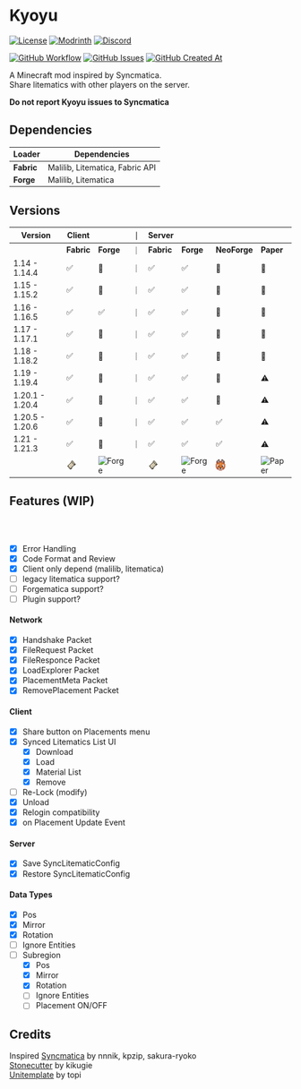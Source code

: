 # Kyoyu

[![License](https://img.shields.io/github/license/Vulpeus-Server/kyoyu)](http://www.gnu.org/licenses/lgpl-3.0.html)
[![Modrinth](https://img.shields.io/modrinth/dt/VozTPxB4?label=Modrinth%20Downloads)](https://modrinth.com/mod/VozTPxB4)
[![Discord](https://img.shields.io/discord/1157213775791935539?logo=Discord)](https://discord.gg/tjayanzYMf)

[![GitHub Workflow](https://github.com/Vulpeus-Server/kyoyu/actions/workflows/gradle.yml/badge.svg)](https://github.com/Vulpeus-Server/kyoyu/actions/workflows/gradle.yml)
[![GitHub Issues](https://img.shields.io/github/issues/Vulpeus-Server/kyoyu)](https://github.com/Vulpeus-Server/kyoyu/issues)
[![GitHub Created At](https://img.shields.io/github/created-at/Vulpeus-Server/kyoyu)](https://github.com/Vulpeus-Server/kyoyu)

A Minecraft mod inspired by Syncmatica.<br>
Share litematics with other players on the server.

<strong> Do not report Kyoyu issues to Syncmatica </strong>

## Dependencies

| Loader     | Dependencies                    |
|------------|---------------------------------|
| **Fabric** | Malilib, Litematica, Fabric API |
| **Forge**  | Malilib, Litematica             |

## Versions

| Version          | Client     |           |｜| Server     |           |              |           |
|------------------|------------|-----------|--|------------|-----------|--------------|-----------|
|                  | **Fabric** | **Forge** |｜| **Fabric** | **Forge** | **NeoForge** | **Paper** |
| 1.14 - 1.14.4    | ✅        | 🚫        |｜| ✅        | ✅        | 🚫          | 🚫       |
| 1.15 - 1.15.2    | ✅        | 🚫        |｜| ✅        | ✅        | 🚫          | 🚫       |
| 1.16 - 1.16.5    | ✅        | ✅        |｜| ✅        | ✅        | 🚫          | 🚫       |
| 1.17 - 1.17.1    | ✅        | 🚫        |｜| ✅        | ✅        | 🚫          | 🚫       |
| 1.18 - 1.18.2    | ✅        | 🚫        |｜| ✅        | ✅        | 🚫          | 🚫       |
| 1.19 - 1.19.4    | ✅        | 🚫        |｜| ✅        | ✅        | 🚫          | ⚠️       |
| 1.20.1 - 1.20.4  | ✅        | 🚫        |｜| ✅        | ✅        | 🚫          | ⚠️       |
| 1.20.5 - 1.20.6  | ✅        | 🚫        |｜| ✅        | ✅        | ✅          | ⚠️       |
| 1.21 - 1.21.3    | ✅        | 🚫        |｜| ✅        | ✅        | ✅          | ⚠️       |
||<img src="https://raw.githubusercontent.com/FabricMC/fabric/refs/heads/1.21.4/src/main/resources/assets/fabric/icon.png" width="18px" alt="Fabric">|<img src="https://raw.githubusercontent.com/MinecraftForge/MinecraftForge/refs/heads/1.21.x/icon.ico" width="18px" alt="Forge">||<img src="https://raw.githubusercontent.com/FabricMC/fabric/refs/heads/1.21.4/src/main/resources/assets/fabric/icon.png" width="18px" alt="Fabric">|<img src="https://raw.githubusercontent.com/MinecraftForge/MinecraftForge/refs/heads/1.21.x/icon.ico" width="18px" alt="Forge">|<img src="https://raw.githubusercontent.com/neoforged/NeoForge/ac7a3bc021d604509763dd8d310aefc8fc4a4039/.idea/icon.svg" width="18px" alt="NeoForge">|<img src="https://forums.papermc.io/data/assets/logo/paperlogo512.png" width="18px" alt="Paper">|

## Features (WIP)

### 　

- [x] Error Handling
- [x] Code Format and Review
- [x] Client only depend (malilib, litematica)
- [ ] legacy litematica support?
- [ ] Forgematica support?
- [ ] Plugin support?

#### Network

- [x] Handshake Packet
- [x] FileRequest Packet
- [x] FileResponce Packet
- [x] LoadExplorer Packet
- [x] PlacementMeta Packet
- [x] RemovePlacement Packet

#### Client

- [x] Share button on Placements menu
- [x] Synced Litematics List UI
  - [x] Download
  - [x] Load
  - [x] Material List
  - [x] Remove
- [ ] Re-Lock (modify)
- [x] Unload
- [x] Relogin compatibility
- [x] on Placement Update Event

#### Server

- [x] Save SyncLitematicConfig
- [x] Restore SyncLitematicConfig

#### Data Types

- [x] Pos
- [x] Mirror
- [x] Rotation
- [ ] Ignore Entities
- [ ] Subregion
  - [x] Pos
  - [x] Mirror
  - [x] Rotation
  - [ ] Ignore Entities
  - [ ] Placement ON/OFF

## Credits

Inspired [Syncmatica](https://github.com/End-Tech/syncmatica) by nnnik, kpzip, sakura-ryoko<br>
[Stonecutter](https://stonecutter.kikugie.dev/) by kikugie<br>
[Unitemplate](https://github.com/topi-banana/unitemplate/tree/stonecutter) by topi

